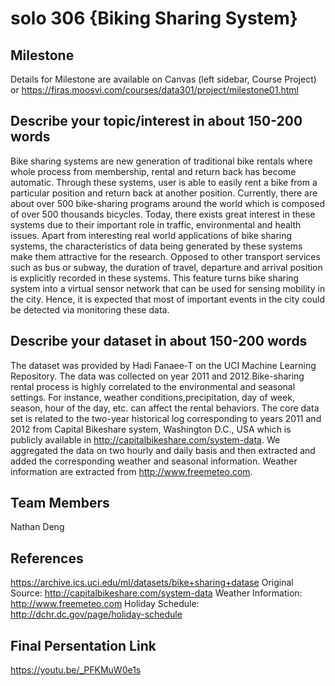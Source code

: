 # solo 306 {Biking Sharing System}

## Milestone
Details for Milestone are available on Canvas (left sidebar, Course Project) or https://firas.moosvi.com/courses/data301/project/milestone01.html

## Describe your topic/interest in about 150-200 words
Bike sharing systems are new generation of traditional bike rentals where whole process from membership, rental and return back has become automatic. Through these systems, user is able to easily rent a bike from a particular position and return back at another position. Currently, there are about over 500 bike-sharing programs around the world which is composed of over 500 thousands bicycles. Today, there exists great interest in these systems due to their important role in traffic, 
environmental and health issues. Apart from interesting real world applications of bike sharing systems, the characteristics of data being generated by these systems make them attractive for the research. Opposed to other transport services such as bus or subway, the duration
of travel, departure and arrival position is explicitly recorded in these systems. This feature turns bike sharing system into a virtual sensor network that can be used for sensing mobility in the city. Hence, it is expected that most of important events in the city could be detected via monitoring these data.
 

## Describe your dataset in about 150-200 words
The dataset was provided by Hadi Fanaee-T on the UCI Machine Learning Repository. The data was collected on year 2011 and 2012.Bike-sharing rental process is highly correlated to the environmental and seasonal settings. For instance, weather conditions,precipitation, day of week, season, hour of the day, etc. can affect the rental behaviors. The core data set is related to  the two-year historical log corresponding to years 2011 and 2012 from Capital Bikeshare system, Washington D.C., USA which is publicly available in http://capitalbikeshare.com/system-data. We aggregated the data on two hourly and daily basis and then extracted and added the corresponding weather and seasonal information. Weather information are extracted from http://www.freemeteo.com. 


## Team Members
Nathan Deng

## References
https://archive.ics.uci.edu/ml/datasets/bike+sharing+datase
Original Source: http://capitalbikeshare.com/system-data
Weather Information: http://www.freemeteo.com
Holiday Schedule: http://dchr.dc.gov/page/holiday-schedule

## Final Persentation Link

https://youtu.be/_PFKMuW0e1s





